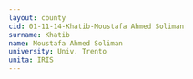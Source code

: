 ```yaml
---
layout: county 
cid: 01-11-14-Khatib-Moustafa Ahmed Soliman
surname: Khatib
name: Moustafa Ahmed Soliman
university: Univ. Trento
unita: IRIS
---
```

